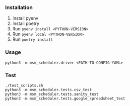 ### Installation

1. Install pyenv
2. Install poetry
3. Run `pyenv install <PYTHON-VERSION>`
4. Run `pyenv local <PYTHON-VERSION>`
5. Run `poetry install`

### Usage

```
python3 -m msm_scheduler.driver <PATH-TO-CONFIG-YAML>
```

### Test
```
./test_scripts.sh
python3 -m msm_scheduler.tests.csv_test
python3 -m msm_scheduler.tests.sanity_test
python3 -m msm_scheduler.tests.google_spreadsheet_test
```
